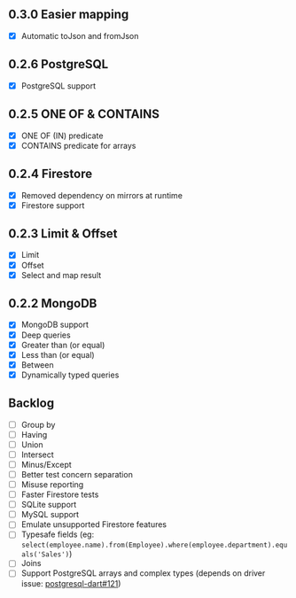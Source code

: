 0.3.0 Easier mapping
--------------------
* [x] Automatic toJson and fromJson

0.2.6 PostgreSQL
----------------
* [x] PostgreSQL support

0.2.5 ONE OF & CONTAINS
-----------------------
* [x] ONE OF (IN) predicate
* [x] CONTAINS predicate for arrays

0.2.4 Firestore
---------------
* [x] Removed dependency on mirrors at runtime
* [x] Firestore support

0.2.3 Limit & Offset
--------------------
* [x] Limit
* [x] Offset
* [x] Select and map result

0.2.2 MongoDB
-------------
* [x] MongoDB support
* [x] Deep queries
* [x] Greater than (or equal)
* [x] Less than (or equal)
* [x] Between
* [x] Dynamically typed queries

Backlog
-------
* [ ] Group by
* [ ] Having
* [ ] Union
* [ ] Intersect
* [ ] Minus/Except
* [ ] Better test concern separation
* [ ] Misuse reporting
* [ ] Faster Firestore tests
* [ ] SQLite support
* [ ] MySQL support
* [ ] Emulate unsupported Firestore features
* [ ] Typesafe fields (eg: `select(employee.name).from(Employee).where(employee.department).equals('Sales')`)
* [ ] Joins
* [ ] Support PostgreSQL arrays and complex types (depends on driver issue: [postgresql-dart#121](https://github.com/stablekernel/postgresql-dart/issues/121))
